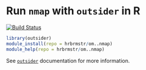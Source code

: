 # Run `nmap` with `outsider` in R
[![Build Status](https://travis-ci.org/hrbrmstr/om..nmap.svg?branch=master)](https://travis-ci.org/hrbrmstr/om..nmap)


```r
library(outsider)
module_install(repo = hrbrmstr/om..nmap)
module_help(repo = hrbrmstr/om..nmap)
```

See [`outsider`](https://github.com/AntonelliLab/outsider) documentation for more information.
